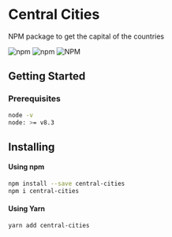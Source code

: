 # Central Cities
NPM package to get the capital of the countries


![npm](https://img.shields.io/npm/v/central-cities?style=flat-square)
![npm](https://img.shields.io/npm/dm/central-cities?style=flat-square)
![NPM](https://img.shields.io/npm/l/central-cities?style=flat-square)


## Getting Started

### Prerequisites

```sh
node -v
node: >= v8.3
```

## Installing

#### Using npm
```sh
npm install --save central-cities
npm i central-cities
```

#### Using Yarn
```sh
yarn add central-cities
```


